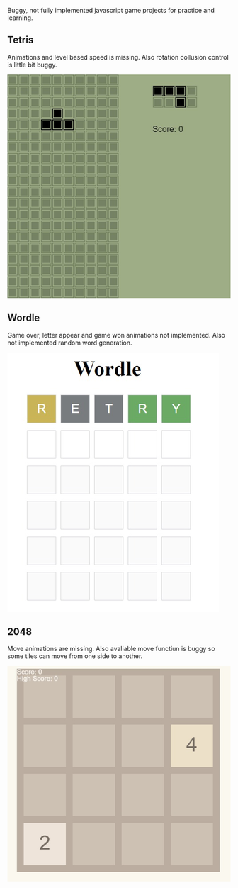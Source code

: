 Buggy, not fully implemented javascript game projects for practice and learning.

## Tetris 

Animations and level based speed is missing. Also rotation collusion control is little bit buggy.

![tetris](/img/tetris.jpeg)

## Wordle

Game over, letter appear and game won animations not implemented. Also not implemented random word generation.

![wordle](/img/wordle.jpeg)

## 2048

Move animations are missing. Also avaliable move functiun is buggy so some tiles can move from one side to another.

![2048](/img/2048.jpeg)